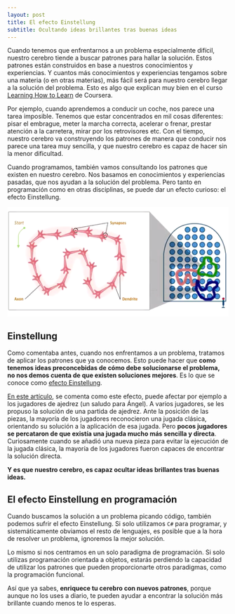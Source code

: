 ```yaml
---
layout: post
title: El efecto Einstellung
subtitle: Ocultando ideas brillantes tras buenas ideas
---
```


Cuando tenemos que enfrentarnos a un problema especialmente difícil, nuestro cerebro tiende a buscar patrones para hallar la solución. Estos patrones están construidos en base a nuestros conocimientos y experiencias. Y cuantos más conocimientos y experiencias tengamos sobre una materia (o en otras materias), más fácil será para nuestro cerebro llegar a la solución del problema. Esto es algo que explican muy bien en el curso [Learning How to Learn](https://www.coursera.org/learn/learning-how-to-learn) de Coursera.

Por ejemplo, cuando aprendemos a conducir un coche, nos parece una tarea imposible. Tenemos que estar concentrados en mil cosas diferentes: pisar el embrague, meter la marcha correcta, acelerar o frenar, prestar atención a la carretera, mirar por los retrovisores etc. Con el tiempo, nuestro cerebro va construyendo los patrones de manera que conducir nos parece una tarea muy sencilla, y que nuestro cerebro es capaz de hacer sin la menor dificultad.

Cuando programamos, también vamos consultando los patrones que existen en nuestro cerebro. Nos basamos en conocimientos y experiencias pasadas, que nos ayudan a la solución del problema. Pero tanto en programación como en otras disciplinas, se puede dar un efecto curioso: el efecto Einstellung.

![patrones](/img/posts/2016/chunks.png)

## Einstellung

Como comentaba antes, cuando nos enfrentamos a un problema, tratamos de aplicar los patrones que ya conocemos. Esto puede hacer que **como tenemos ideas preconcebidas de cómo debe solucionarse el problema, no nos demos cuenta de que existen soluciones mejores**. Es lo que se conoce como  [efecto Einstellung](https://en.wikipedia.org/wiki/Einstellung_effect "Enlace a Wikipedia"). 

[En este artículo](http://deludoscachorum.blogspot.com.es/2014/04/el-efecto-einstellung.html "Enlace a efecto einstellung"), se comenta como este efecto, puede afectar por ejemplo a los jugadores de ajedrez (un saludo para Ángel). A varios jugadores, se les propuso la solución de una partida de ajedrez. Ante la posición de las piezas, la mayoría de los jugadores reconocieron una jugada clásica, orientando su solución a la aplicación de esa jugada. Pero **pocos jugadores se percataron de que existía una jugada mucho más sencilla y directa**. Curiosamente cuando se añadió una nueva pieza para evitar la ejecución de la jugada clásica, la mayoría de los jugadores fueron capaces de encontrar la solución directa.

**Y es que nuestro cerebro, es capaz ocultar ideas brillantes tras buenas ideas.**


## El efecto Einstellung en programación

Cuando buscamos la solución a un problema picando código, también podemos sufrir el efecto Einstellung. Si solo utilizamos `C#` para programar, y sistemáticamente obviamos el resto de lenguajes, es posible que a la hora de resolver un problema, ignoremos la mejor solución.  

Lo mismo si nos centramos en un solo paradigma de programación. Si solo utilizas programación orientada a objetos, estarás perdiendo la capacidad de utilizar los patrones que pueden proporcionarte otros paradigmas, como la programación funcional.

Así que ya sabes, **enriquece tu cerebro con nuevos patrones**, porque aunque no los uses a diario, te pueden ayudar a encontrar la solución más brillante cuando menos te lo esperas.






 

